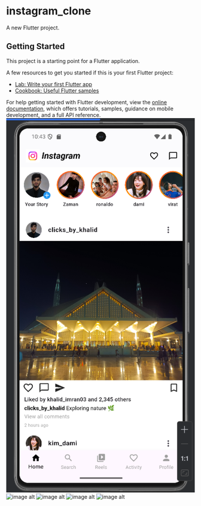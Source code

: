 # instagram_clone

A new Flutter project.

## Getting Started

This project is a starting point for a Flutter application.

A few resources to get you started if this is your first Flutter project:

- [Lab: Write your first Flutter app](https://docs.flutter.dev/get-started/codelab)
- [Cookbook: Useful Flutter samples](https://docs.flutter.dev/cookbook)

For help getting started with Flutter development, view the
[online documentation](https://docs.flutter.dev/), which offers tutorials,
samples, guidance on mobile development, and a full API reference.
![image alt](https://github.com/KhalidImran57/instagram_clone/blob/158b0956212743d200be0f60666c5d74d076c43e/1.PNG)
![image alt]()
![image alt]()
![image alt]()
![image alt]()

